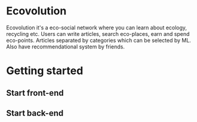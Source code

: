 # Ecovolution
Ecovolution it's a eco-social network where you can learn about ecology, recycling etc. Users can write articles, search eco-places, earn and spend eco-points. Articles separated by categories which can be selected by ML. Also have recommendational system by friends.
# Getting started
## Start front-end
## Start back-end
